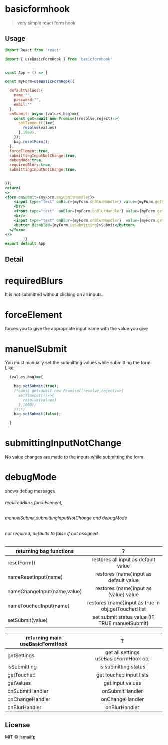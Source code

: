 # basicformhook

> very simple react form hook





## Usage

```jsx
import React from 'react'

import { useBasicFormHook } from 'basicformhook'


const App = () => {

const myForm=useBasicFormHook({

  defaultValues:{
    name:"",
    password:"",
    email:""
  },
  onSubmit: async (values,bag)=>{
    const get=await new Promise((resolve,reject)=>{
      setTimeout(()=>{
        resolve(values)
      },1000);
    });
    bag.resetForm();
  },
  forceElement:true,
  submittingInputNotChange:true,
  debugMode:true,
  requiredBlurs:true,
  submittingInputNotChange:true,
  

});
return(
<>
<form onSubmit={myForm.onSubmitHandler}>
    <input type="text" onBlur={myForm.onBlurHandler} value={myForm.getValues.name} onChange={myForm.onChangeHandler} placeholder='Name' name='name'/>
    <br/>
    <input type="text"  onBlur={myForm.onBlurHandler} value={myForm.getValues.password} onChange={myForm.onChangeHandler} placeholder='password' name='password'/>
    <br/>
    <input type="text" onBlur={myForm.onBlurHandler}  value={myForm.getValues.email} onChange={myForm.onChangeHandler} placeholder='email' name='email'/>
    <button disabled={myForm.isSubmitting}>Submit</button>
  </form>
</>
        )}
export default App

```

## Detail



# requiredBlurs
It is not submitted without clicking on all inputs.

# forceElement
forces you to give the appropriate input name with the value you give

# manuelSubmit
You must manually set the submitting values ​​while submitting the form.
Like:
```jsx
  (values,bag)=>{

    bag.setSubmit(true);
    /*const get=await new Promise((resolve,reject)=>{
      setTimeout(()=>{
        resolve(values)
      },1000);
    });*/
    bag.setSubmit(false);

  }
```
# submittingInputNotChange
No value changes are made to the inputs while submitting the form.

# debugMode
shows debug messages




###### requiredBlurs,forceElement,
###### manuelSubmit,submittingInputNotChange and debugMode 
###### not required, defaults to false if not assigned


| returning bag functions       | ?           |
| ------------- |:-------------:|
| resetForm()   | restores all input as default value |
| nameResetInput(name)      | restores (name)input as default value      | 
| nameChangeInput(name,value) | restores (name)input as (value) value      |  
| nameTouchedInput(name) | restores (name)input as true in obj.getTouched list      |  
| setSubmit(value) | set submit status value (IF TRUE manuelSubmit)      |  


| returning main useBasicFormHook       | ?           |
| ------------- |:-------------:|
| getSettings   | get all settings useBasicFormHook obj |
| isSubmitting      | is submitting status      | 
| getTouched | get touched input lists     |  
| getValues | get input values     |  
| onSubmitHandler | onSubmitHandler      |  
| onChangeHandler | onChangeHandler    |  
| onBlurHandler | onBlurHandler    |  



## License

MIT © [ismailfp](https://github.com/ismailfp)
